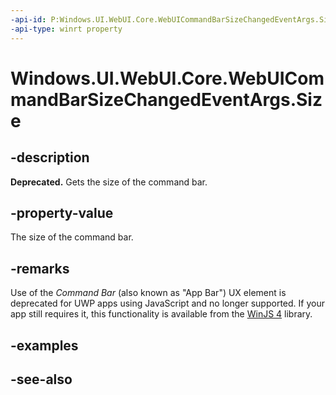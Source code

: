 ```yaml
---
-api-id: P:Windows.UI.WebUI.Core.WebUICommandBarSizeChangedEventArgs.Size
-api-type: winrt property
---
```


<!-- Property syntax
public Windows.Foundation.Size Size { get; }
-->

# Windows.UI.WebUI.Core.WebUICommandBarSizeChangedEventArgs.Size

## -description
**Deprecated.** Gets the size of the command bar.

## -property-value
The size of the command bar.

## -remarks
Use of the *Command Bar* (also known as "App Bar") UX element is deprecated for UWP apps using JavaScript and no longer supported.
If your app still requires it, this functionality is available from the [WinJS 4](http://try.buildwinjs.com/#get) library.

## -examples

## -see-also
